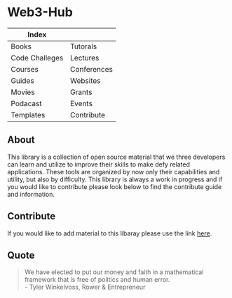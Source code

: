 # Web3-Hub

| Index       | |
| ----------- | ----------- |
|Books |Tutorals | 
|Code Challeges |Lectures |
|Courses |Conferences |
|Guides |Websites |
|Movies |Grants |
|Podacast|Events |
|Templates |Contribute |

## About
This library is a collection of open source material that we three developers can learn and utilize to improve their skills to make defy related applications. These tools are organized by now only their capabilities and utility, but also by difficulty. This library is always a work in progress and if you would like to contribute please look below to find the contribute guide and information.

## Contribute
If you would like to add material to this libaray please use the link [here](www.theimaginexcompany.com).


## Quote

> We have elected to put our money and faith in a mathematical framework that is free of politics and human error.  
>  \- Tyler Winkelvoss, Rower & Entrepreneur
